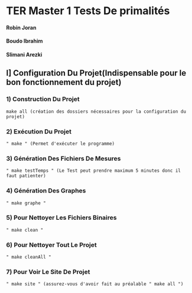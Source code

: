 # TER Master 1 Tests De primalités


#### Robin Joran

#### Boudo Ibrahim

#### Slimani Arezki

## I] Configuration Du Projet(Indispensable pour le bon fonctionnement du projet)

### 1) Construction Du Projet

    make all (création des dossiers nécessaires pour la configuration du projet)

### 2) Exécution Du Projet

    " make " (Permet d'exécuter le programme)

### 3) Génération Des Fichiers De Mesures

    " make testTemps " (Le Test peut prendre maximum 5 minutes donc il faut patienter)

### 4) Génération Des Graphes

    " make graphe "

### 5) Pour Nettoyer Les Fichiers Binaires

    " make clean "

### 6) Pour Nettoyer Tout Le Projet

    " make cleanAll "

### 7) Pour Voir Le Site De Projet

    " make site " (assurez-vous d'avoir fait au préalable " make all ")
